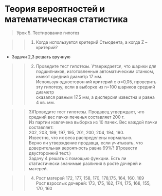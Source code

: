 # Теория вероятностей и математическая статистика            
             
> Урок 5. Тестирование гипотез            
            
>> 1) Когда используется критерий Стьюдента, а когда Z –критерий?         
         
* Задачи 2,3 решать вручную                     
             
>> 2) Проведите тест гипотезы. Утверждается, что шарики для подшипников, изготовленные автоматическим станком, имеют средний диаметр 17 мм.         
Используя односторонний критерий с α=0,05, проверить эту гипотезу, если в выборке из n=100 шариков средний диаметр            
оказался равным 17.5 мм, а дисперсия известна и равна 4 кв. мм.             
                 
>> 3)Проведите тест гипотезы. Продавец утверждает, что средний вес пачки печенья составляет 200 г.                
Из партии извлечена выборка из 10 пачек. Вес каждой пачки составляет:                
202, 203, 199, 197, 195, 201, 200, 204, 194, 190.                
Известно, что их веса распределены нормально.                
Верно ли утверждение продавца, если учитывать, что доверительная вероятность равна 99%? (Провести двусторонний тест.)                                 
Задачу 4 решать с помощью функции. Есть ли статистически значимые различия в росте дочерей и матерей.        
              
>> 4) Рост матерей 172, 177, 158, 170, 178,175, 164, 160, 169                          
Рост взрослых дочерей: 173, 175, 162, 174, 175, 168, 155, 170, 160                            
